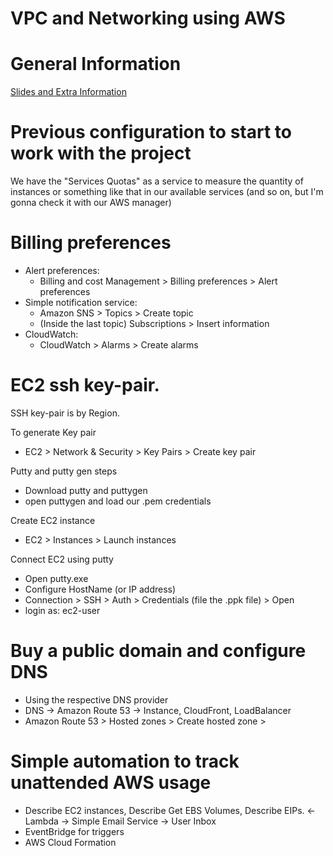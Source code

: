 # VPC and Networking using AWS

# General Information

[Slides and Extra Information](https://digitalcloud.training/aws-networking-masterclass-course-downloads/)

# Previous configuration to start to work with the project

We have the "Services Quotas" as a service to measure the quantity of instances or something like that in our available services (and so on, but I'm gonna check it with our AWS manager)

# Billing preferences

- Alert preferences: 
    * Billing and cost Management > Billing preferences > Alert preferences
- Simple notification service: 
    * Amazon SNS > Topics > Create topic 
    * (Inside the last topic) Subscriptions > Insert information
- CloudWatch:
    * CloudWatch > Alarms > Create alarms

# EC2 ssh key-pair.

SSH key-pair is by Region. 

To generate Key pair
- EC2 > Network & Security > Key Pairs > Create key pair

Putty and putty gen steps
- Download putty and puttygen
- open puttygen and load our .pem credentials

Create EC2 instance
- EC2 > Instances > Launch instances

Connect EC2 using putty
- Open putty.exe
- Configure HostName (or IP address)
- Connection > SSH > Auth > Credentials (file the .ppk file) > Open
- login as: ec2-user

# Buy a public domain and configure DNS

- Using the respective DNS provider
- DNS -> Amazon Route 53 -> Instance, CloudFront, LoadBalancer
- Amazon Route 53 > Hosted zones > Create hosted zone > 

# Simple automation to track unattended AWS usage

- Describe EC2 instances, Describe Get EBS Volumes, Describe EIPs. <- Lambda -> Simple Email Service -> User Inbox
- EventBridge for triggers 
- AWS Cloud Formation 
